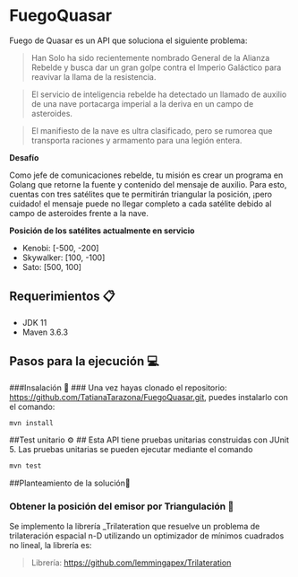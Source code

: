 # FuegoQuasar

Fuego de Quasar es un API que soluciona el siguiente problema: 

>Han Solo ha sido recientemente nombrado General de la Alianza Rebelde y busca dar un gran golpe contra el Imperio Galáctico para reavivar la llama de la resistencia. 

>El servicio de inteligencia rebelde ha detectado un llamado de auxilio de una nave portacarga imperial a la deriva en un campo de asteroides. 

>El manifiesto de la nave es ultra clasificado, pero se rumorea que transporta raciones y armamento para una legión entera.

**Desafío** 

Como jefe de comunicaciones rebelde, tu misión es crear un programa en Golang que retorne la fuente y contenido del mensaje de auxilio. Para esto, cuentas con tres satélites que te permitirán triangular la posición, ¡pero cuidado! el mensaje puede no llegar completo a cada satélite debido al campo de asteroides frente a la nave. 

**Posición de los satélites actualmente en servicio**
* Kenobi: [-500, -200] 
* Skywalker: [100, -100] 
* Sato: [500, 100] 


## Requerimientos 📋  
* JDK 11  
* Maven 3.6.3

## Pasos para la ejecución :computer:

###Insalación 🔧 ###
Una vez hayas clonado el repositorio: https://github.com/TatianaTarazona/FuegoQuasar.git, puedes instalarlo con el comando:
```bash
mvn install  
```

##Test unitario ⚙️ ##
Esta API tiene pruebas unitarias construidas con JUnit 5. Las pruebas unitarias se pueden ejecutar mediante el comando
```bash
mvn test  
```

##Planteamiento de la solución:memo:

### Obtener la posición del emisor por Triangulación 🚀

Se implemento la librería _Trilateration que resuelve un problema de trilateración espacial n-D utilizando un optimizador de mínimos cuadrados no lineal, la librería es: 

>Librería: https://github.com/lemmingapex/Trilateration
